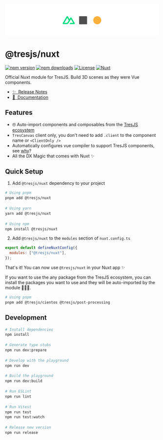 ![Repo banner](public/nuxt-tres-banner.png)

# @tresjs/nuxt

[![npm version][npm-version-src]][npm-version-href]
[![npm downloads][npm-downloads-src]][npm-downloads-href]
[![License][license-src]][license-href]
[![Nuxt][nuxt-src]][nuxt-href]

Official Nuxt module for TresJS. Build 3D scenes as they were Vue components.

- [✨ &nbsp;Release Notes](/CHANGELOG.md)
  <!-- - [🏀 Online playground](https://stackblitz.com/github/@tresjs/nuxt?file=playground%2Fapp.vue) -->
- [📖 &nbsp;Documentation](https://tresjs.org/guide/nuxt.html)

## Features

- 🤓 Auto-import components and composables from the [TresJS ecosystem](https://github.com/orgs/Tresjs/repositories)
- `TresCanvas` client only, you don't need to add `.client` to the component name or `<ClientOnly />`
- Automatically configures vue compiler to support TresJS components, see [why](https://tresjs.org/guide/troubleshooting.html#failed-resolve-component-trescomponent-%F0%9F%A4%94)?
- All the DX Magic that comes with Nuxt ✨

## Quick Setup

1. Add `@tresjs/nuxt` dependency to your project

```bash
# Using pnpm
pnpm add @tresjs/nuxt

# Using yarn
yarn add @tresjs/nuxt

# Using npm
npm install @tresjs/nuxt
```

2. Add `@tresjs/nuxt` to the `modules` section of `nuxt.config.ts`

```js
export default defineNuxtConfig({
  modules: ["@tresjs/nuxt"],
});
```

That's it! You can now use `@tresjs/nuxt` in your Nuxt app ✨

If you want to use the any package from the TresJS ecosystem, you can install the packages you want to use and they will be auto-imported by the module 🧙🏼‍♂️.

```bash
# Using pnpm
pnpm add @tresjs/cientos @tresjs/post-processing
```

## Development

```bash
# Install dependencies
npm install

# Generate type stubs
npm run dev:prepare

# Develop with the playground
npm run dev

# Build the playground
npm run dev:build

# Run ESLint
npm run lint

# Run Vitest
npm run test
npm run test:watch

# Release new version
npm run release
```

<!-- Badges -->

[npm-version-src]: https://img.shields.io/npm/v/@tresjs/nuxt/latest.svg?style=flat&colorA=18181B&colorB=28CF8D
[npm-version-href]: https://npmjs.com/package/@tresjs/nuxt
[npm-downloads-src]: https://img.shields.io/npm/dm/@tresjs/nuxt.svg?style=flat&colorA=18181B&colorB=28CF8D
[npm-downloads-href]: https://npmjs.com/package/@tresjs/nuxt
[license-src]: https://img.shields.io/npm/l/@tresjs/nuxt.svg?style=flat&colorA=18181B&colorB=28CF8D
[license-href]: https://npmjs.com/package/@tresjs/nuxt
[nuxt-src]: https://img.shields.io/badge/Nuxt-18181B?logo=nuxt.js
[nuxt-href]: https://nuxt.com
